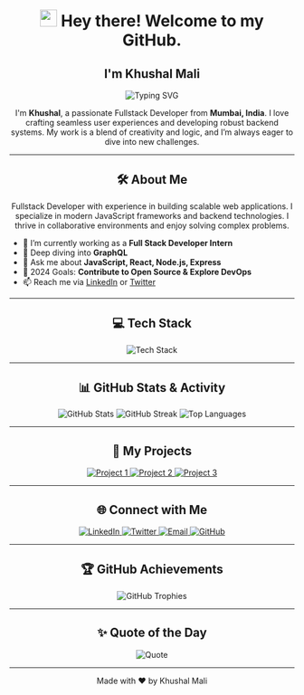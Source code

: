 <h1 align="center">
  <img src="https://emojis.slackmojis.com/emojis/images/1531849430/4246/blob-sunglasses.gif?1531849430" width="30"/> 
  Hey there! Welcome to my GitHub.
</h1>

<h2 align="center">I'm Khushal Mali</h2>

<p align="center">
  <img src="https://readme-typing-svg.herokuapp.com?font=Fira+Code&size=24&pause=1000&color=16C60C&center=true&vCenter=true&width=435&lines=Fullstack+Developer;Problem+Solver;Tech+Enthusiast;Always+Learning" alt="Typing SVG" />
</p>

<p align="center">
  I'm <strong>Khushal</strong>, a passionate Fullstack Developer from <strong>Mumbai, India</strong>. I love crafting seamless user experiences and developing robust backend systems. My work is a blend of creativity and logic, and I’m always eager to dive into new challenges.
</p>

---

<h2 align="center">🛠️ About Me</h2>

<p align="center">
  Fullstack Developer with experience in building scalable web applications. I specialize in modern JavaScript frameworks and backend technologies. I thrive in collaborative environments and enjoy solving complex problems.
</p>

- 🔭 I’m currently working as a **Full Stack Developer Intern**
- 🌱 Deep diving into **GraphQL**
- 💬 Ask me about **JavaScript, React, Node.js, Express**
- 🎯 2024 Goals: **Contribute to Open Source & Explore DevOps**
- 📫 Reach me via [LinkedIn](https://www.linkedin.com/in/khushalmali) or [Twitter](https://twitter.com/Khush_mali_)

---

<h2 align="center">💻 Tech Stack</h2>

<p align="center">
  <img src="https://skillicons.dev/icons?i=ts,js,html,css,nodejs,express,react,nextjs,tailwindcss,postgres,mongo,redis,docker,prisma,git,vscode" alt="Tech Stack" />
</p>

---

<h2 align="center">📊 GitHub Stats & Activity</h2>

<div align="center">
  <img src="https://github-readme-stats.vercel.app/api?username=khushal8448&show_icons=true&hide_title=true&count_private=true&theme=radical" alt="GitHub Stats" />
  <img src="https://github-readme-streak-stats.herokuapp.com/?user=khushal8448&theme=radical" alt="GitHub Streak" />
  <img src="https://github-readme-stats.vercel.app/api/top-langs/?username=khushal8448&layout=compact&theme=radical" alt="Top Languages" />
</div>

---

<h2 align="center">🚀 My Projects</h2>

<p align="center">
  <a href="https://github.com/khushal8448/casecobra-app" target="_blank">
    <img src="https://img.shields.io/badge/Project%201-0A66C2?style=for-the-badge&logo=github&logoColor=white" alt="Project 1" />
  </a>
  <a href="https://github.com/khushal8448/project2" target="_blank">
    <img src="https://img.shields.io/badge/Project%202-0A66C2?style=for-the-badge&logo=github&logoColor=white" alt="Project 2" />
  </a>
  <a href="https://github.com/khushal8448/project3" target="_blank">
    <img src="https://img.shields.io/badge/Project%203-0A66C2?style=for-the-badge&logo=github&logoColor=white" alt="Project 3" />
  </a>
</p>

---

<h2 align="center">🌐 Connect with Me</h2>

<p align="center">
  <a href="https://www.linkedin.com/in/khushalmali" target="_blank">
    <img src="https://img.shields.io/badge/LinkedIn-0A66C2?style=for-the-badge&logo=linkedin&logoColor=white" alt="LinkedIn" />
  </a>
  <a href="https://twitter.com/Khush_mali_" target="_blank">
    <img src="https://img.shields.io/badge/Twitter-1DA1F2?style=for-the-badge&logo=twitter&logoColor=white" alt="Twitter" />
  </a>
  <a href="mailto:khushal8448@gmail.com">
    <img src="https://img.shields.io/badge/Email-D14836?style=for-the-badge&logo=gmail&logoColor=white" alt="Email" />
  </a>
  <a href="https://github.com/khushal8448" target="_blank">
    <img src="https://img.shields.io/badge/GitHub-181717?style=for-the-badge&logo=github&logoColor=white" alt="GitHub" />
  </a>
</p>

---

<h2 align="center">🏆 GitHub Achievements</h2>

<div align="center">
  <img src="https://github-profile-trophy.vercel.app/?username=khushal8448&theme=radical&column=6&margin-w=15&margin-h=15" alt="GitHub Trophies" />
</div>

---

<h2 align="center">✨ Quote of the Day</h2>

<p align="center">
  <img src="https://quotes-github-readme.vercel.app/api?type=horizontal&theme=radical" alt="Quote" />
</p>

---

<div align="center">
  <p>Made with ❤️ by Khushal Mali</p>
</div>
